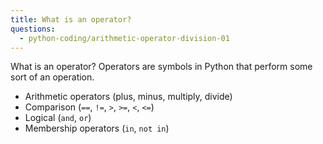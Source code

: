 ```yaml
---
title: What is an operator?
questions:
  - python-coding/arithmetic-operator-division-01
---
```


What is an operator? Operators are symbols in Python that perform some sort of an operation.

- Arithmetic operators (plus, minus, multiply, divide)
- Comparison (`==`, `!=`, `>`, `>=`, `<`, `<=`)
- Logical (`and`, `or`)
- Membership operators (`in`, `not in`)
